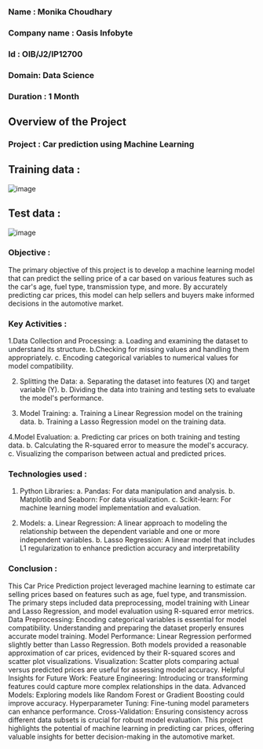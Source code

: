 ### Name : Monika Choudhary
### Company name : Oasis Infobyte
### Id : OIB/J2/IP12700
### Domain: Data Science
### Duration : 1 Month

## Overview of the Project 
### Project : Car prediction using Machine Learning
## Training data :
![image](https://github.com/user-attachments/assets/b878eceb-7e52-487a-b19e-4091d92c09bd)

## Test data :
![image](https://github.com/user-attachments/assets/0e45a521-7f79-4fb5-abbf-2e7feefcaf16)

### Objective : 
The primary objective of this project is to develop a machine learning model that can predict the selling price of a car based on various features such as the car's age, fuel type, transmission type, and more. By accurately predicting car prices, this model can help sellers and buyers make informed decisions in the automotive market.

### Key Activities :
1.Data Collection and Processing:
a. Loading and examining the dataset to understand its structure.
b.Checking for missing values and handling them appropriately.
c. Encoding categorical variables to numerical values for model compatibility.

2. Splitting the Data:
a. Separating the dataset into features (X) and target variable (Y).
b. Dividing the data into training and testing sets to evaluate the model's performance.

3. Model Training:
a. Training a Linear Regression model on the training data.
b. Training a Lasso Regression model on the training data.

4.Model Evaluation:
a. Predicting car prices on both training and testing data.
b. Calculating the R-squared error to measure the model's accuracy.
c. Visualizing the comparison between actual and predicted prices.

### Technologies used : 
1. Python Libraries:
a. Pandas: For data manipulation and analysis.
b.  Matplotlib and Seaborn: For data visualization.
c.  Scikit-learn: For machine learning model implementation and evaluation.

2. Models:
a. Linear Regression: A linear approach to modeling the relationship between the dependent variable and one or more independent variables.
b. Lasso Regression: A linear model that includes L1 regularization to enhance prediction accuracy and interpretability

### Conclusion : 
This Car Price Prediction project leveraged machine learning to estimate car selling prices based on features such as age, fuel type, and transmission. The primary steps included data preprocessing, model training with Linear and Lasso Regression, and model evaluation using R-squared error metrics.
Data Preprocessing:
Encoding categorical variables is essential for model compatibility.
Understanding and preparing the dataset properly ensures accurate model training.
Model Performance:
Linear Regression performed slightly better than Lasso Regression.
Both models provided a reasonable approximation of car prices, evidenced by their R-squared scores and scatter plot visualizations.
Visualization:
Scatter plots comparing actual versus predicted prices are useful for assessing model accuracy.
Helpful Insights for Future Work:
Feature Engineering: Introducing or transforming features could capture more complex relationships in the data.
Advanced Models: Exploring models like Random Forest or Gradient Boosting could improve accuracy.
Hyperparameter Tuning: Fine-tuning model parameters can enhance performance.
Cross-Validation: Ensuring consistency across different data subsets is crucial for robust model evaluation.
This project highlights the potential of machine learning in predicting car prices, offering valuable insights for better decision-making in the automotive market.
